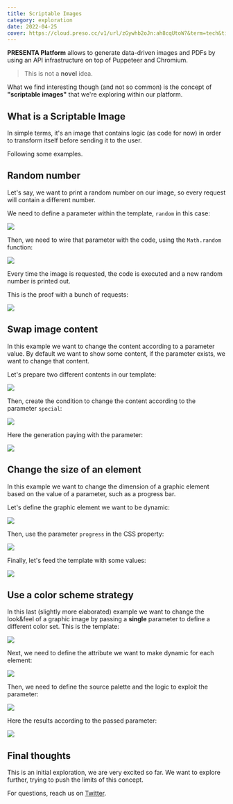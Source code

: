 ```yaml
---
title: Scriptable Images
category: exploration
date: 2022-04-25
cover: https://cloud.preso.cc/v1/url/zGywhb2oJn:ah8cqUtoW?&term=tech&title=Scriptable+Images&subtitle=Exploration
---
```


**PRESENTA Platform** allows to generate data-driven images and PDFs by using an API infrastructure on top of Puppeteer and Chromium. 

> This is not a **novel** idea. 

What we find interesting though (and not so common) is the concept of **"scriptable images"** that we're exploring within our platform.

## What is a Scriptable Image

In simple terms, it's an image that contains logic (as code for now) in order to transform itself before sending it to the user.

Following some examples.

## Random number

Let's say, we want to print a random number on our image, so every request will contain a different number.

We need to define a parameter within the template, `random` in this case:

<div class="img">

![](/blog/scriptable-images/a01.png)

</div>

Then, we need to wire that parameter with the code, using the `Math.random` function:

<div class="img">

![](/blog/scriptable-images/a02.png)

</div>

Every time the image is requested, the code is executed and a new random number is printed out.

This is the proof with a bunch of requests:

<div class="img">

![](/blog/scriptable-images/a03.gif)

</div>



## Swap image content

In this example we want to change the content according to a parameter value. By default we want to show some content, if the parameter exists, we want to change that content.

Let's prepare two different contents in our template:

<div class="img">

![](/blog/scriptable-images/b01.png)

</div>

Then, create the condition to change the content according to the parameter `special`:

<div class="img">

![](/blog/scriptable-images/b02.png)

</div>

Here the generation paying with the parameter:

<div class="img">

![](/blog/scriptable-images/b03.gif)

</div>

## Change the size of an element

In this example we want to change the dimension of a graphic element based on the value of a parameter, such as a progress bar.

Let's define the graphic element we want to be dynamic:

<div class="img">

![](/blog/scriptable-images/c01.png)

</div>

Then, use the parameter `progress` in the CSS property:

<div class="img">

![](/blog/scriptable-images/c02.png)

</div>

Finally, let's feed the template with some values:

<div class="img">

![](/blog/scriptable-images/c03.gif)

</div>


## Use a color scheme strategy

In this last (slightly more elaborated) example we want to change the look&feel of a graphic image by passing a **single** parameter to define a different color set. This is the template:

<div class="img">

![](/blog/scriptable-images/d01.png)

</div>

Next, we need to define the attribute we want to make dynamic for each element:

<div class="img">

![](/blog/scriptable-images/d02.png)

</div>

Then, we need to define the source palette and the logic to exploit the parameter:

<div class="img">

![](/blog/scriptable-images/d03.png)

</div>

Here the results according to the passed parameter:

<div class="img">

![](/blog/scriptable-images/d04.gif)

</div>


## Final thoughts

This is an initial exploration, we are very excited so far. We want to explore further, trying to push the limits of this concept.

For questions, reach us on [Twitter](https://twitter.com/PresentaSw).

